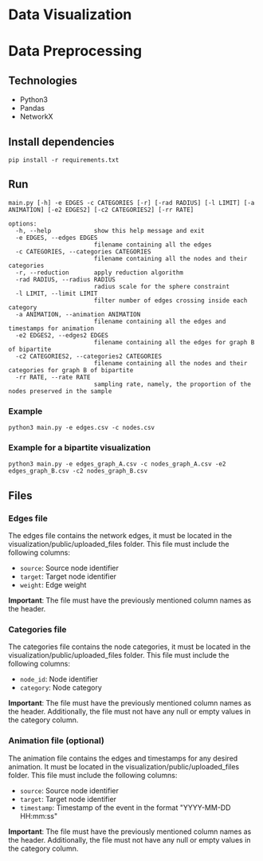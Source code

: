 Data Visualization
==============

# Data Preprocessing

## Technologies

* Python3
* Pandas
* NetworkX

## Install dependencies

```pip install -r requirements.txt```

## Run

```main.py [-h] -e EDGES -c CATEGORIES [-r] [-rad RADIUS] [-l LIMIT] [-a ANIMATION] [-e2 EDGES2] [-c2 CATEGORIES2] [-rr RATE]```
```
options:
  -h, --help            show this help message and exit
  -e EDGES, --edges EDGES
                        filename containing all the edges
  -c CATEGORIES, --categories CATEGORIES
                        filename containing all the nodes and their categories
  -r, --reduction       apply reduction algorithm
  -rad RADIUS, --radius RADIUS
                        radius scale for the sphere constraint
  -l LIMIT, --limit LIMIT
                        filter number of edges crossing inside each category
  -a ANIMATION, --animation ANIMATION
                        filename containing all the edges and timestamps for animation
  -e2 EDGES2, --edges2 EDGES
                        filename containing all the edges for graph B of bipartite
  -c2 CATEGORIES2, --categories2 CATEGORIES
                        filename containing all the nodes and their categories for graph B of bipartite
  -rr RATE, --rate RATE
                        sampling rate, namely, the proportion of the nodes preserved in the sample
```
### Example

```python3 main.py -e edges.csv -c nodes.csv```

### Example for a bipartite visualization

```python3 main.py -e edges_graph_A.csv -c nodes_graph_A.csv -e2 edges_graph_B.csv -c2 nodes_graph_B.csv```

## Files
### Edges file

The edges file contains the network edges, it must be located in the visualization/public/uploaded_files folder. This file must include the following columns:

- `source`: Source node identifier
- `target`: Target node identifier
- `weight`: Edge weight

**Important**: The file must have the previously mentioned column names as the header.

### Categories file

The categories file contains the node categories, it must be located in the visualization/public/uploaded_files folder. This file must include the following columns:

- `node_id`: Node identifier
- `category`: Node category

**Important**: The file must have the previously mentioned column names as the header. Additionally, the file must not have any null or empty values in the category column.

### Animation file (optional)

The animation file contains the edges and timestamps for any desired animation. It must be located in the visualization/public/uploaded_files folder. This file must include the following columns:

- `source`: Source node identifier
- `target`: Target node identifier
- `timestamp`: Timestamp of the event in the format "YYYY-MM-DD HH:mm:ss"

**Important**: The file must have the previously mentioned column names as the header. Additionally, the file must not have any null or empty values in the category column.
